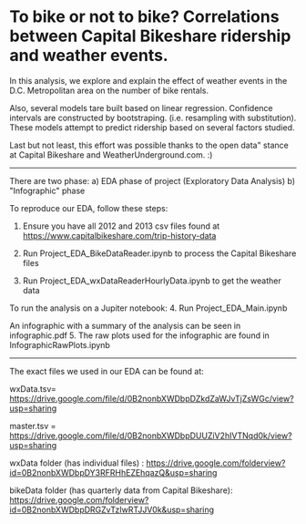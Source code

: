 # To bike or not to bike? Correlations between Capital Bikeshare ridership and weather events.

In this analysis, we explore and explain the effect of weather events in the D.C. Metropolitan area on the number of bike rentals. 

Also, several models tare built based on linear regression. Confidence intervals are constructed by bootstraping. (i.e. resampling with substitution). These models attempt to predict ridership based on several factors studied.  

Last but not least, this effort was possible thanks to the open data" stance at Capital Bikeshare and WeatherUnderground.com. :)

--------------------------------------------------------------------------------------------------------------------------

There are two phase:
    a) EDA phase of project (Exploratory Data Analysis)
    b) "Infographic" phase

To reproduce our EDA, follow these steps:

1. Ensure you have all 2012 and 2013 csv files found at 
https://www.capitalbikeshare.com/trip-history-data

2. Run Project_EDA_BikeDataReader.ipynb to process the Capital Bikeshare files

3. Run Project_EDA_wxDataReaderHourlyData.ipynb to get the weather data

To run the analysis on a Jupiter notebook:
4. Run Project_EDA_Main.ipynb

An infographic with a summary of the analysis can be seen in infographic.pdf
5. The raw plots used for the infographic are found in InfographicRawPlots.ipynb

--------------------------------------------------------------------------------------------------------------------------
The exact files we used in our EDA can be found at:

wxData.tsv= https://drive.google.com/file/d/0B2nonbXWDbpDZkdZaWJvTjZsWGc/view?usp=sharing

master.tsv = https://drive.google.com/file/d/0B2nonbXWDbpDUUZiV2hIVTNqd0k/view?usp=sharing

wxData folder (has individual files) : https://drive.google.com/folderview?id=0B2nonbXWDbpDY3RFRHhEZEhqazQ&usp=sharing

bikeData folder (has quarterly data from Capital Bikeshare): 
https://drive.google.com/folderview?id=0B2nonbXWDbpDRGZvTzIwRTJJV0k&usp=sharing


